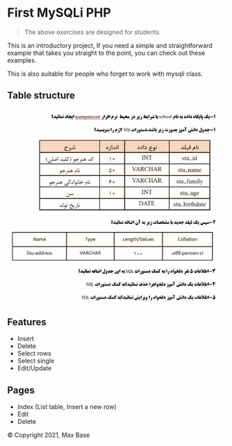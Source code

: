 # First MySQLi PHP

> The above exercises are designed for students.

This is an introductory project, If you need a simple and straightforward example that takes you straight to the point, you can check out these examples.

This is also suitable for people who forget to work with mysqli class.

## Table structure

![mysqli php example panel](question.png)

## Features

- Insert
- Delete
- Select rows
- Select single
- Edit/Update

## Pages
- Index (List table, Insert a new row)
- Edit
- Delete

© Copyright 2021, Max Base
